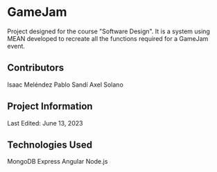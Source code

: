 # GameJam
Project designed for the course "Software Design". It is a system using MEAN developed to recreate all the functions required for a GameJam event.

## Contributors
Isaac Meléndez
Pablo Sandí
Axel Solano

## Project Information

Last Edited: June 13, 2023

## Technologies Used

MongoDB
Express
Angular
Node.js
